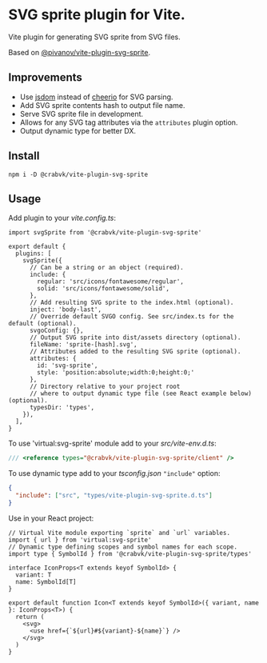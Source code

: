 # SVG sprite plugin for Vite.

Vite plugin for generating SVG sprite from SVG files.

Based on [@pivanov/vite-plugin-svg-sprite](https://github.com/pivanov/vite-plugin-svg-sprite).

## Improvements

* Use [jsdom](https://github.com/jsdom/jsdom) instead of [cheerio](https://github.com/cheeriojs/cheerio) for SVG parsing.
* Add SVG sprite contents hash to output file name.
* Serve SVG sprite file in development.
* Allows for any SVG tag attributes via the `attributes` plugin option.
* Output dynamic type for better DX.

## Install

```shell
npm i -D @crabvk/vite-plugin-svg-sprite
```

## Usage

Add plugin to your *vite.config.ts*:

```shell
import svgSprite from '@crabvk/vite-plugin-svg-sprite'

export default {
  plugins: [
    svgSprite({
      // Can be a string or an object (required).
      include: {
        regular: 'src/icons/fontawesome/regular',
        solid: 'src/icons/fontawesome/solid',
      },
      // Add resulting SVG sprite to the index.html (optional).
      inject: 'body-last',
      // Override default SVGO config. See src/index.ts for the default (optional).
      svgoConfig: {},
      // Output SVG sprite into dist/assets directory (optional).
      fileName: 'sprite-[hash].svg',
      // Attributes added to the resulting SVG sprite (optional).
      attributes: {
        id: 'svg-sprite',
        style: 'position:absolute;width:0;height:0;'
      },
      // Directory relative to your project root
      // where to output dynamic type file (see React example below) (optional).
      typesDir: 'types',
    }),
  ],
}
```

To use 'virtual:svg-sprite' module add to your *src/vite-env.d.ts*:

```typescript
/// <reference types="@crabvk/vite-plugin-svg-sprite/client" />
```

To use dynamic type add to your *tsconfig.json* `"include"` option:

```json
{
  "include": ["src", "types/vite-plugin-svg-sprite.d.ts"]
}
```

Use in your React project:

```tsx
// Virtual Vite module exporting `sprite` and `url` variables.
import { url } from 'virtual:svg-sprite'
// Dynamic type defining scopes and symbol names for each scope.
import type { SymbolId } from '@crabvk/vite-plugin-svg-sprite/types'

interface IconProps<T extends keyof SymbolId> {
  variant: T
  name: SymbolId[T]
}

export default function Icon<T extends keyof SymbolId>({ variant, name }: IconProps<T>) {
  return (
    <svg>
      <use href={`${url}#${variant}-${name}`} />
    </svg>
  )
}
```

